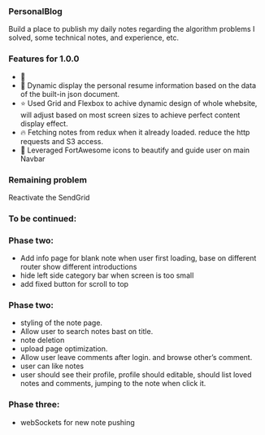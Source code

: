 ### **PersonalBlog**

Build a place to publish my daily notes regarding the algorithm problems I solved, some technical notes, and experience, etc.


### Features for 1.0.0

-  🚀 
-  🥰  Dynamic display the personal resume information based on the data of the built-in json document.
-  ⭐  Used Grid and Flexbox to achive dynamic design of whole whebsite, will adjust based on most screen sizes to achieve perfect content display effect.
-  🔥  Fetching notes from redux when it already loaded. reduce the http requests and S3 access.
-  🍑  Leveraged FortAwesome icons to beautify and guide user on main Navbar  

### Remaining problem

Reactivate the SendGrid 


### To be continued: 

### Phase two: 

- Add info page for blank note when user first loading, base on different router show different introductions
- hide left side category bar when screen is too small
- add fixed button for scroll to top 


### Phase two: 

- styling of the note page.
- Allow user to search notes bast on title.
- note deletion
- upload page optimization. 
- Allow user leave comments after login. and browse other’s comment.
- user can like notes
- user should see their profile, profile should editable, should list loved notes and  comments,  jumping to the note when click it. 


### Phase three:

- webSockets for new note pushing



